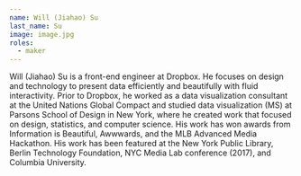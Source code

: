 ```yaml
---
name: Will (Jiahao) Su
last_name: Su
image: image.jpg
roles:
  - maker
---
```

Will (Jiahao) Su is a front-end engineer at Dropbox. He focuses on design and technology to present data efficiently and beautifully with fluid interactivity. Prior to Dropbox, he worked as a data visualization consultant at the United Nations Global Compact and studied data visualization (MS) at Parsons School of Design in New York, where he created work that focused on design, statistics, and computer science. His work has won awards from Information is Beautiful, Awwwards, and the MLB Advanced Media Hackathon. His work has been featured at the New York Public Library, Berlin Technology Foundation, NYC Media Lab conference (2017), and Columbia University.